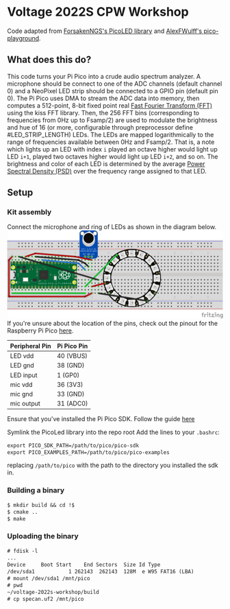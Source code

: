 # Voltage 2022S CPW Workshop

Code adapted from [ForsakenNGS's PicoLED library](https://github.com/ForsakenNGS/PicoLED) and [AlexFWulff's pico-playground](https://github.com/AlexFWulff/awulff-pico-playground).

## What does this do?
This code turns your Pi Pico into a crude audio spectrum analyzer.
A microphone should be connect to one of the ADC channels (default channel 0) and a NeoPixel LED strip should be connected to a GPIO pin (default pin 0).
The Pi Pico uses DMA to stream the ADC data into memory, then computes a 512-point, 8-bit fixed point real [Fast Fourier Transform (FFT)](https://en.wikipedia.org/wiki/Fast_Fourier_transform) using the kiss FFT library.
Then, the 256 FFT bins (corresponding to frequencies from 0Hz up to Fsamp/2) are used to modulate the brightness and hue of 16 (or more, configurable through preprocessor define #LED_STRIP_LENGTH) LEDs.
The LEDs are mapped logarithmically to the range of frequencies available between 0Hz and Fsamp/2.
That is, a note which lights up an LED with index `i` played an octave higher would light up LED `i+1`, played two octaves higher would light up LED `i+2`, and so on.
The brightness and color of each LED is determined by the average [Power Spectral Density (PSD)](https://en.wikipedia.org/wiki/Spectral_density) over the frequency range assigned to that LED.
## Setup

### Kit assembly

Connect the microphone and ring of LEDs as shown in the diagram below.
![Breadboard](breadboard.png)
If you're unsure about the location of the pins, check out the pinout for the Raspberry Pi Pico [here](https://www.raspberrypi.com/documentation/microcontrollers/raspberry-pi-pico.html).

|Peripheral Pin | Pi Pico Pin |
|---------------|-------------|
| LED vdd       | 40 (VBUS)   |
| LED gnd       | 38 (GND)    |
| LED input     | 1 (GP0)     |
| mic vdd       | 36 (3V3)    |
| mic gnd       | 33 (GND)    |
| mic output    | 31 (ADC0)   |


Ensure that you've installed the Pi Pico SDK. Follow the guide [here](https://datasheets.raspberrypi.com/pico/getting-started-with-pico.pdf)

Symlink the PicoLed library into the repo root
Add the lines to your `.bashrc`:
```
export PICO_SDK_PATH=/path/to/pico/pico-sdk
export PICO_EXAMPLES_PATH=/path/to/pico/pico-examples
```
replacing `/path/to/pico` with the path to the directory you installed the sdk in.

### Building a binary
```
$ mkdir build && cd !$
$ cmake ..
$ make
```

### Uploading the binary
```
# fdisk -l
...
Device     Boot Start    End Sectors  Size Id Type
/dev/sda1           1 262143  262143  128M  e W95 FAT16 (LBA)
# mount /dev/sda1 /mnt/pico
# pwd
~/voltage-2022s-workshop/build
# cp specan.uf2 /mnt/pico
```
